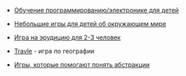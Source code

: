 - [Обучение программированию/электронике для детей](https://coop-land.ru/helpguides/top/27937-igray-i-uchis-proekty-kotorye-obuchayut-programmirovaniyu.html)
- [Небольшие игры для детей об окружающем мире](https://nplus1.ru/search?tags=946)
- [Игра на эрудицию для 2-3 человек](https://conquiztador.online/)
- [Travle](https://travle.earth/) - игра по географии



- [Игры, которые помогают понять абстракции](https://habr.com/ru/articles/814871/)